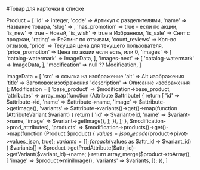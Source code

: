 #Товар для карточки в списке

Product = [
    'id' => integer,
    'code' => Артикул с разделителями,
    'name' => Название товара,
    'slug' => ,
    'has_promotion' => true - если по акции,
    'is_new' => true - Новый,
    'is_wish' => true в Избранном,
    'is_sale' => Снят с проджаи,
    'rating' => Рейтинг по отзывам,
    'count_reviews' => Кол-во отзывов,
    'price' => Текущая цена для текущего пользователя,
    'price_promotion' => Цена по акции если есть, или 0,
    'images' => [
        'catalog-watermark' => ImageData,
    ],
    'images-next' => [
        'catalog-watermark' => ImageData,
    ],
    'modification' => null ?? Modification,
]

ImageData = [
    'src' => ссылка на изображение
    'alt' => Alt изображения
    'title' => Заголовок изображения
    'description' => Описание изображения
];
Modification = [
    'base_product' => $modification->base_product,
    'attributes' => array_map(function (Attribute $attribute) {
    return [
        'id' => $attribute->id,
        'name' => $attribute->name,
        'image' => $attribute->getImage(),
        'variants' => $attribute->variants()->get()->map(function (AttributeVariant $variant) {
            return [
                'id' => $variant->id,
                'name' => $variant->name,
                'image' => $variant->getImage(),
            ];
        }),
    ];
    }, $modification->prod_attributes),
    'products' => $modification->products()->get()->map(function (Product $product) {
    $values = json_decode($product->pivot->values_json, true);
    $variants = [];
    foreach ($values as $attr_id => $variant_id) {
    $variants[] = $product->getProdAttribute($attr_id)->getVariant($variant_id)->name;
    }
    return array_merge($product->toArray(), [
        'image' => $product->miniImage(),
        'variants' => $variants,
    ]);
    }),
]
